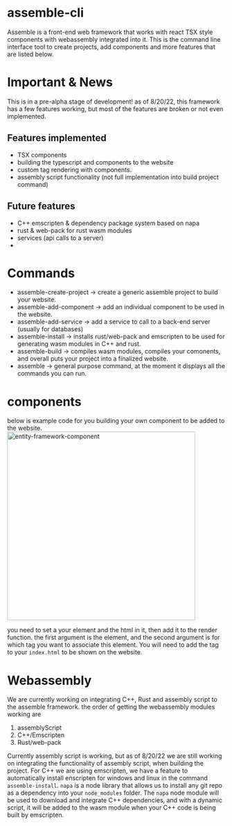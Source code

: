 # assemble-cli
Assemble is a front-end web framework that works with react TSX style components with webassembly integrated into it. This is the command line interface tool to create projects, add components and more features that are listed below. 

# Important & News
This is in a pre-alpha stage of development! as of 8/20/22, this framework has a few features working, but most of the features are broken or not even implemented. 
 ## Features implemented
  - TSX components
  - building the typescript and components to the website
  - custom tag rendering with components.
  - assembly script functionality (not full implementation into build project command)
 ## Future features
  - C++ emscripten & dependency package system based on napa
  - rust & web-pack for rust wasm modules
  - services (api calls to a server)
  - 

# Commands
 - assemble-create-project -> create a generic assemble project to build your website.
 - assemble-add-component -> add an individual component to be used in the website.
 - assemble-add-service -> add a service to call to a back-end server (usually for databases)
 - assemble-install -> installs rust/web-pack and emscripten to be used for generating wasm modules in C++ and rust.
 - assemble-build -> compiles wasm modules, compiles your comonents, and overall puts your project into a finalized website.
 - assemble -> general purpose command, at the moment it displays all the commands you can run.
 
 # components
 below is example code for you building your own component to be added to the website.
 <img width="434" alt="entity-framework-component" src="https://user-images.githubusercontent.com/5156960/185767967-dc6e15da-ebe0-483d-9497-a9424df1ef08.png">
 
 you need to set a your element and the html in it, then add it to the render function. the first argument is the element, and the second argument is for which tag you want to associate this element. You will need to add the tag to your `index.html` to be shown on the website.
 
 # Webassembly
 We are currently working on integrating C++, Rust and assembly script to the assemble framework. the order of getting the webassembly modules working are
  1. assemblyScript
  2. C++/Emscripten
  3. Rust/web-pack
  
 Currently assembly script is working, but as of 8/20/22 we are still working on integrating the functionality of assembly script, when building the project.
 For C++ we are using emscripten, we have a feature to automatically install enscripten for windows and linux in the command `assemble-install`. `napa` is a node library 
 that allows us to install any git repo as a dependency into your `node_modules` folder. The `napa` node module will be used to download and integrate C++ dependencies, 
 and with a dynamic script, it will be added to the wasm module when your C++ code is being built by emscripten.
 

